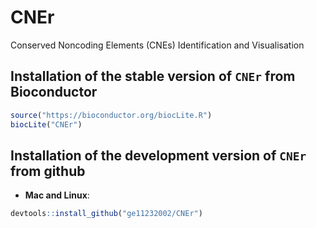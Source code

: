 # CNEr
Conserved Noncoding Elements (CNEs) Identification and Visualisation

## Installation of the stable version of `CNEr` from Bioconductor

```R
source("https://bioconductor.org/biocLite.R")
biocLite("CNEr")
```

## Installation of the development version of `CNEr` from github

* **Mac and Linux**:

```R
devtools::install_github("ge11232002/CNEr")
```
